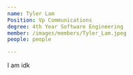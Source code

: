 ```yaml
---
name: Tyler Lam
Position: Vp Communications
degree: 4th Year Software Engineering
member: /images/members/Tyler_Lam.jpeg
people: people

---
```

I am idk




